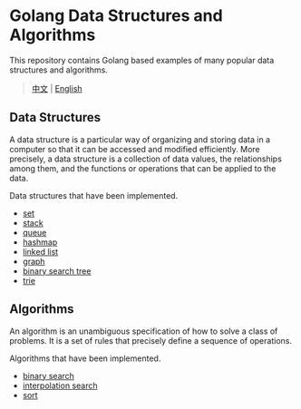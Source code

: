 # Golang Data Structures and Algorithms

This repository contains Golang based examples of many popular data structures and algorithms.

> [中文](README.md) | [English](README.en.md)

## Data Structures

A data structure is a particular way of organizing and storing data in a computer so that it can be accessed and
modified efficiently. More precisely, a data structure is a collection of data values, the relationships among them, and
the functions or operations that can be applied to the data.

Data structures that have been implemented.

- [set](collections/set/set.go)
- [stack](collections/stack/stack.go)
- [queue](collections/queue/queue.go)
- [hashmap](collections/hashmap/hashmap.go)
- [linked list](collections/linkedlist/linkedlist.go)
- [graph](collections/graph/graph.go)
- [binary search tree](collections/tree/bin_search_tree.go)
- [trie](collections/tree/trie.go)

## Algorithms

An algorithm is an unambiguous specification of how to solve a class of problems. It is a set of rules that precisely
define a sequence of operations.

Algorithms that have been implemented.

- [binary search](algorithms/search/binary_search.go)
- [interpolation search](algorithms/search/interpolation_search.go)
- [sort](algorithms/sort/basic.go)